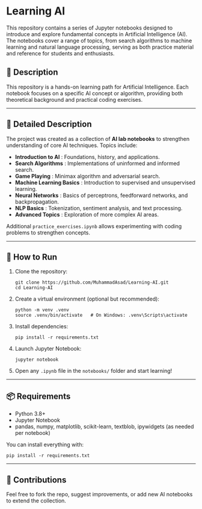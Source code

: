 # Learning AI

This repository contains a series of Jupyter notebooks designed to introduce and explore fundamental concepts in Artificial Intelligence (AI). The notebooks cover a range of topics, from search algorithms to machine learning and natural language processing, serving as both practice material and reference for students and enthusiasts.

## 📖 Description

This repository is a hands-on learning path for Artificial Intelligence. Each notebook focuses on a specific AI concept or algorithm, providing both theoretical background and practical coding exercises.

---

## 📝 Detailed Description

The project was created as a collection of **AI lab notebooks** to strengthen understanding of core AI techniques. Topics include:

* **Introduction to AI** : Foundations, history, and applications.
* **Search Algorithms** : Implementations of uninformed and informed search.
* **Game Playing** : Minimax algorithm and adversarial search.
* **Machine Learning Basics** : Introduction to supervised and unsupervised learning.
* **Neural Networks** : Basics of perceptrons, feedforward networks, and backpropagation.
* **NLP Basics** : Tokenization, sentiment analysis, and text processing.
* **Advanced Topics** : Exploration of more complex AI areas.

Additional `practice_exercises.ipynb` allows experimenting with coding problems to strengthen concepts.

---

## 🚀 How to Run

1. Clone the repository:
   <pre class="overflow-visible!" data-start="2311" data-end="2415"><div class="contain-inline-size rounded-2xl relative bg-token-sidebar-surface-primary"><div class="sticky top-9"><div class="absolute end-0 bottom-0 flex h-9 items-center pe-2"><div class="bg-token-bg-elevated-secondary text-token-text-secondary flex items-center gap-4 rounded-sm px-2 font-sans text-xs"></div></div></div><div class="overflow-y-auto p-4" dir="ltr"><code class="whitespace-pre! language-bash"><span><span>git </span><span>clone</span><span> https://github.com/MuhammadAsad/Learning-AI.git
   </span><span>cd</span><span> Learning-AI
   </span></span></code></div></div></pre>
2. Create a virtual environment (optional but recommended):
   <pre class="overflow-visible!" data-start="2480" data-end="2586"><div class="contain-inline-size rounded-2xl relative bg-token-sidebar-surface-primary"><div class="sticky top-9"><div class="absolute end-0 bottom-0 flex h-9 items-center pe-2"><div class="bg-token-bg-elevated-secondary text-token-text-secondary flex items-center gap-4 rounded-sm px-2 font-sans text-xs"></div></div></div><div class="overflow-y-auto p-4" dir="ltr"><code class="whitespace-pre! language-bash"><span><span>python -m venv .venv
   </span><span>source</span><span> .venv/bin/activate   </span><span># On Windows: .venv\Scripts\activate</span><span>
   </span></span></code></div></div></pre>
3. Install dependencies:
   <pre class="overflow-visible!" data-start="2616" data-end="2665"><div class="contain-inline-size rounded-2xl relative bg-token-sidebar-surface-primary"><div class="sticky top-9"><div class="absolute end-0 bottom-0 flex h-9 items-center pe-2"><div class="bg-token-bg-elevated-secondary text-token-text-secondary flex items-center gap-4 rounded-sm px-2 font-sans text-xs"></div></div></div><div class="overflow-y-auto p-4" dir="ltr"><code class="whitespace-pre! language-bash"><span><span>pip install -r requirements.txt
   </span></span></code></div></div></pre>
4. Launch Jupyter Notebook:
   <pre class="overflow-visible!" data-start="2698" data-end="2732"><div class="contain-inline-size rounded-2xl relative bg-token-sidebar-surface-primary"><div class="sticky top-9"><div class="absolute end-0 bottom-0 flex h-9 items-center pe-2"><div class="bg-token-bg-elevated-secondary text-token-text-secondary flex items-center gap-4 rounded-sm px-2 font-sans text-xs"></div></div></div><div class="overflow-y-auto p-4" dir="ltr"><code class="whitespace-pre! language-bash"><span><span>jupyter notebook
   </span></span></code></div></div></pre>
5. Open any `.ipynb` file in the `notebooks/` folder and start learning!

---

## 📦 Requirements

* Python 3.8+
* Jupyter Notebook
* pandas, numpy, matplotlib, scikit-learn, textblob, ipywidgets (as needed per notebook)

You can install everything with:

<pre class="overflow-visible!" data-start="2993" data-end="3036"><div class="contain-inline-size rounded-2xl relative bg-token-sidebar-surface-primary"><div class="sticky top-9"><div class="absolute end-0 bottom-0 flex h-9 items-center pe-2"><div class="bg-token-bg-elevated-secondary text-token-text-secondary flex items-center gap-4 rounded-sm px-2 font-sans text-xs"></div></div></div><div class="overflow-y-auto p-4" dir="ltr"><code class="whitespace-pre! language-bash"><span><span>pip install -r requirements.txt
</span></span></code></div></div></pre>

---

## 🙌 Contributions

Feel free to fork the repo, suggest improvements, or add new AI notebooks to extend the collection.
